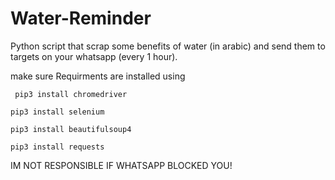 # Water-Reminder
Python script that scrap some benefits of water (in arabic) and send them to targets on your whatsapp (every 1 hour).


make sure Requirments are installed using 

``` pip3 install chromedriver```

``` pip3 install selenium ```

``` pip3 install beautifulsoup4 ```

``` pip3 install requests ```


IM NOT RESPONSIBLE IF WHATSAPP BLOCKED YOU!
